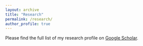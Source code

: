 ```yaml
---
layout: archive
title: "Research"
permalink: /research/
author_profile: true
---
```


Please find the full list of my research profile on [Google Scholar](https://scholar.google.com/citations?user=7wZkVT8AAAAJ&hl=en).
